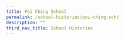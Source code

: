 ```yaml
---
title: Poi Ching School
permalink: /school-histories/poi-ching-sch/
description: ""
third_nav_title: School Histories
---
```

